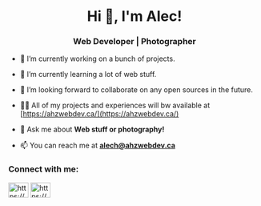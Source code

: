 <h1 align="center">Hi 👋, I'm Alec!</h1>
<h3 align="center">Web Developer | Photographer</h3>

- 🔭 I’m currently working on a bunch of projects.

- 🌱 I’m currently learning a lot of web stuff.

- 👯 I’m looking forward to collaborate on any open sources in the future.

- 👨‍💻 All of my projects and experiences will bw available at [https://ahzwebdev.ca/](https://ahzwebdev.ca/)

- 💬 Ask me about **Web stuff or photography!**

- 📫 You can reach me at **alech@ahzwebdev.ca**

<h3 align="left">Connect with me:</h3>
<p align="left">
<a href="https://linkedin.com/in/https://www.linkedin.com/in/alec-h-8923a62ba/" target="blank"><img align="center" src="https://raw.githubusercontent.com/rahuldkjain/github-profile-readme-generator/master/src/images/icons/Social/linked-in-alt.svg" alt="https://www.linkedin.com/in/alec-h-8923a62ba/" height="30" width="40" /></a>
<a href="https://instagram.com/https://www.instagram.com/hrnz.27/" target="blank"><img align="center" src="https://raw.githubusercontent.com/rahuldkjain/github-profile-readme-generator/master/src/images/icons/Social/instagram.svg" alt="https://www.instagram.com/hrnz.27/" height="30" width="40" /></a>
</p>
